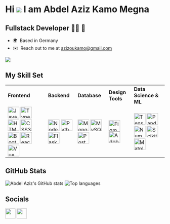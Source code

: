 Hi ![](https://user-images.githubusercontent.com/18350557/176309783-0785949b-9127-417c-8b55-ab5a4333674e.gif) I am Abdel Aziz Kamo Megna
=============================================================================================================================================

Fullstack Developer 👨‍💻 🚀
---

* 🌍  Based in Germany
* ✉️  Reach out to me at [azizoukamo@gmail.com](mailto:azizoukamo@gmail.com)

<a href="https://www.github.com/aazizmegna" target="_blank" rel="noreferrer"><img src="https://img.shields.io/github/followers/aazizmegna?logo=github&style=for-the-badge&color=0891b2&labelColor=1c1917" /></a>

## My Skill Set

<table>
  <tr>
    <td><strong>Frontend</strong></td>
    <td><strong>Backend</strong></td>
    <td><strong>Database</strong></td>
    <td><strong>Design Tools</strong></td>
    <td><strong>Data Science & ML</strong></td>
  </tr>
  <tr>
    <td>
      <a href="https://developer.mozilla.org/en-US/docs/Web/JavaScript" target="_blank" rel="noreferrer"><img src="https://raw.githubusercontent.com/danielcranney/readme-generator/main/public/icons/skills/javascript-colored.svg" width="36" height="36" alt="JavaScript" /></a>
      <a href="https://www.typescriptlang.org/" target="_blank" rel="noreferrer"><img src="https://raw.githubusercontent.com/danielcranney/readme-generator/main/public/icons/skills/typescript-colored.svg" width="36" height="36" alt="TypeScript" /></a>
      <a href="https://developer.mozilla.org/en-US/docs/Glossary/HTML5" target="_blank" rel="noreferrer"><img src="https://raw.githubusercontent.com/danielcranney/readme-generator/main/public/icons/skills/html5-colored.svg" width="36" height="36" alt="HTML5" /></a>
      <a href="https://www.w3.org/TR/CSS/#css" target="_blank" rel="noreferrer"><img src="https://raw.githubusercontent.com/danielcranney/readme-generator/main/public/icons/skills/css3-colored.svg" width="36" height="36" alt="CSS3" /></a>
      <a href="https://getbootstrap.com/" target="_blank" rel="noreferrer"><img src="https://raw.githubusercontent.com/danielcranney/readme-generator/main/public/icons/skills/bootstrap-colored.svg" width="36" height="36" alt="Bootstrap" /></a>
      <a href="https://reactjs.org/" target="_blank" rel="noreferrer"><img src="https://raw.githubusercontent.com/danielcranney/readme-generator/main/public/icons/skills/react-colored.svg" width="36" height="36" alt="React" /></a>
      <a href="https://vuejs.org/" target="_blank" rel="noreferrer"><img src="https://raw.githubusercontent.com/danielcranney/readme-generator/main/public/icons/skills/vuejs-colored.svg" width="36" height="36" alt="Vue" /></a>
    </td>
    <td>
      <a href="https://nodejs.org/en/" target="_blank" rel="noreferrer"><img src="https://raw.githubusercontent.com/danielcranney/readme-generator/main/public/icons/skills/nodejs-colored.svg" width="36" height="36" alt="NodeJS" /></a>
      <a href="https://www.python.org/" target="_blank" rel="noreferrer"><img src="https://raw.githubusercontent.com/danielcranney/readme-generator/main/public/icons/skills/python-colored.svg" width="36" height="36" alt="Python" /></a>
      <a href="https://flask.palletsprojects.com/en/2.0.x/" target="_blank" rel="noreferrer"><img src="https://raw.githubusercontent.com/danielcranney/readme-generator/main/public/icons/skills/flask-colored.svg" width="36" height="36" alt="Flask" /></a>
    </td>
    <td>
      <a href="https://www.mongodb.com/" target="_blank" rel="noreferrer"><img src="https://raw.githubusercontent.com/danielcranney/readme-generator/main/public/icons/skills/mongodb-colored.svg" width="36" height="36" alt="MongoDB" /></a>
      <a href="https://www.mysql.com/" target="_blank" rel="noreferrer"><img src="https://raw.githubusercontent.com/danielcranney/readme-generator/main/public/icons/skills/mysql-colored.svg" width="36" height="36" alt="MySQL" /></a>
      <a href="https://www.postgresql.org/" target="_blank" rel="noreferrer"><img src="https://raw.githubusercontent.com/danielcranney/readme-generator/main/public/icons/skills/postgresql-colored.svg" width="36" height="36" alt="PostgreSQL" /></a>
    </td>
    <td>
      <a href="https://www.figma.com/" target="_blank" rel="noreferrer"><img src="https://raw.githubusercontent.com/danielcranney/readme-generator/main/public/icons/skills/figma-colored.svg" width="36" height="36" alt="Figma" /></a>
      <a href="https://www.adobe.com/uk/products/xd.html" target="_blank" rel="noreferrer"><img src="https://raw.githubusercontent.com/danielcranney/readme-generator/main/public/icons/skills/xd-colored.svg" width="36" height="36" alt="Adobe XD" /></a>
    </td>
    <td>
       <a href="https://www.tensorflow.org/" target="_blank" rel="noreferrer"><img src="https://raw.githubusercontent.com/danielcranney/readme-generator/main/public/icons/skills/tensorflow-colored.svg" width="36" height="36" alt="TensorFlow" /></a>
      <a href="https://pandas.pydata.org/" target="_blank" rel="noreferrer"><img src="https://img.icons8.com/color/48/000000/pandas.png" width="36" height="36" alt="Pandas" /></a>
      <a href="https://numpy.org/" target="_blank" rel="noreferrer"><img src="https://raw.githubusercontent.com/danielcranney/readme-generator/main/public/icons/skills/numpy-colored.svg" width="36" height="36" alt="NumPy" /></a>
      <a href="https://scikit-learn.org/" target="_blank" rel="noreferrer"><img src="https://img.icons8.com/color/48/000000/scikit-learn.png" width="36" height="36" alt="Scikit-Learn" /></a>
      <a href="https://matplotlib.org/" target="_blank" rel="noreferrer"><img src="https://img.icons8.com/color/48/000000/matplotlib.png" width="36" height="36" alt="Matplotlib" /></a>
    </td>
  </tr>
</table>

## GitHub Stats
<p align="left">
  <img src="https://github-readme-stats.vercel.app/api?username=aazizmegna&show_icons=true&theme=radical" alt="Abdel Aziz's GitHub stats" />
  <img src="https://github-readme-stats.vercel.app/api/top-langs/?username=aazizmegna&layout=compact&theme=radical" alt="Top languages" />
</p>

## Socials
<p align="left"> 
<a href="https://www.github.com/aazizmegna" target="_blank" rel="noreferrer"><img src="https://raw.githubusercontent.com/danielcranney/readme-generator/main/public/icons/socials/github.svg" width="32" height="32" /></a> 
<a href="https://www.linkedin.com/in/abdelkamo" target="_blank" rel="noreferrer"><img src="https://raw.githubusercontent.com/danielcranney/readme-generator/main/public/icons/socials/linkedin.svg" width="32" height="32" /></a>
</p>
